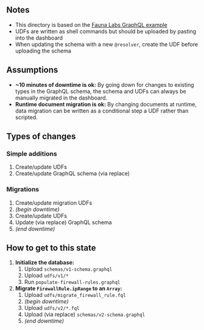 ## Notes

- This directory is based on the [Fauna Labs GraphQL example](https://github.com/fauna-labs/migrations/tree/main/graphql)
- UDFs are written as shell commands but should be uploaded by pasting into the dashboard
- When updating the schema with a new `@resolver`, create the UDF before uploading the schema

## Assumptions

- **~10 minutes of downtime is ok:** By going down for changes to existing types in the GraphQL schema, the schema and UDFs can always be manually migrated in the dashboard.
- **Runtime document migration is ok:** By changing documents at runtime, data migration can be written as a conditional step a UDF rather than scripted.

## Types of changes

### Simple additions

1. Create/update UDFs
2. Create/update GraphQL schema (via replace)

### Migrations

1. Create/update migration UDFs
2. _(begin downtime)_
3. Create/update UDFs
4. Update (via replace) GraphQL schema
5. _(end downtime)_

## How to get to this state

1. **Initialize the database:**
    1. Upload `schemas/v1-schema.graphql`
    1. Upload `udfs/v1/*`
    2. Run `populate-firewall-rules.graphql`
6. **Migrate `FirewallRule.ipRange` to an `Array`:**
    1. Upload `udfs/migrate_firewall_rule.fql`
    2. _(begin downtime)_
    3. Upload `udfs/v2/*.fql`
    4. Upload (via replace) `schemas/v2-schema.graphql`
    5. _(end downtime)_
